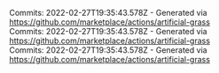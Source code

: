 Commits: 2022-02-27T19:35:43.578Z - Generated via https://github.com/marketplace/actions/artificial-grass
<br>
Commits: 2022-02-27T19:35:43.578Z - Generated via https://github.com/marketplace/actions/artificial-grass
<br>
Commits: 2022-02-27T19:35:43.578Z - Generated via https://github.com/marketplace/actions/artificial-grass
<br>
